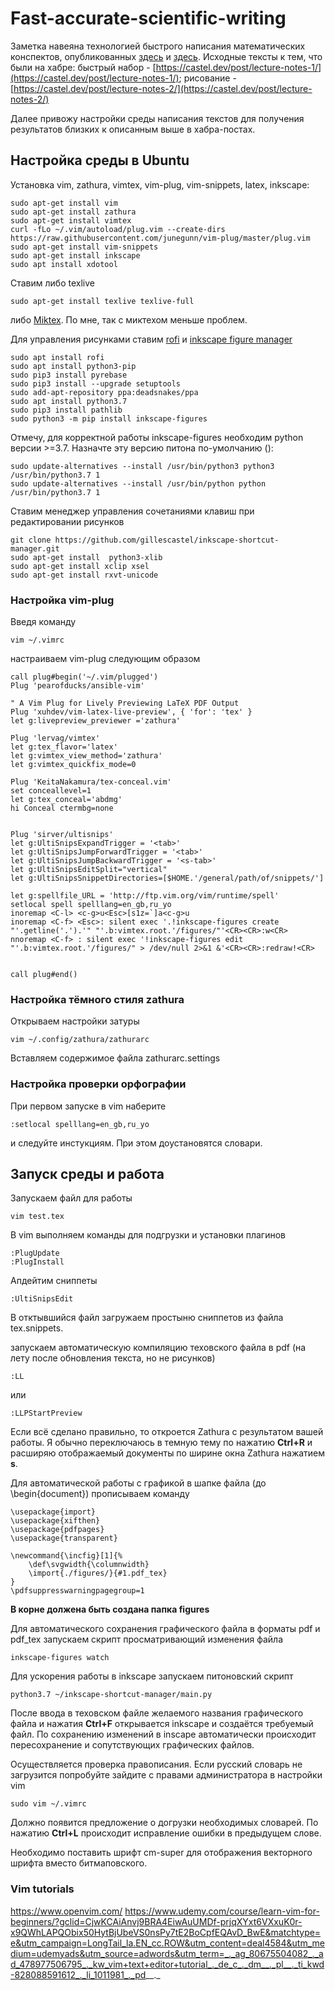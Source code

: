 # Fast-accurate-scientific-writing

Заметка навеяна технологией быстрого написания математических конспектов, опубликованных [здесь](https://habr.com/ru/post/445066/) и [здесь](https://habr.com/ru/post/450088/).
Исходные тексты к тем, что были на хабре: быстрый набор - [https://castel.dev/post/lecture-notes-1/](https://castel.dev/post/lecture-notes-1/); рисование - [https://castel.dev/post/lecture-notes-2/](https://castel.dev/post/lecture-notes-2/)

Далее привожу настройки среды написания текстов для получения результатов близких к описанным выше в хабра-постах.

## Настройка среды в Ubuntu
Установка vim, zathura, vimtex, vim-plug, vim-snippets, latex, inkscape:

    sudo apt-get install vim
    sudo apt-get install zathura
    sudo apt-get install vimtex
    curl -fLo ~/.vim/autoload/plug.vim --create-dirs     https://raw.githubusercontent.com/junegunn/vim-plug/master/plug.vim
    sudo apt-get install vim-snippets
    sudo apt-get install inkscape
    sudo apt install xdotool
   
Ставим либо texlive

    sudo apt-get install texlive texlive-full
    
либо [Miktex](https://miktex.org/howto/install-miktex-unx). По мне, так с миктехом меньше проблем.

Для управления рисунками ставим [rofi](https://github.com/davatorium/rofi) и [inkscape figure manager](https://github.com/gillescastel/inkscape-figures)
    
    sudo apt install rofi
    sudo apt install python3-pip
    sudo pip3 install pyrebase
    sudo pip3 install --upgrade setuptools
    sudo add-apt-repository ppa:deadsnakes/ppa
    sudo apt install python3.7
    sudo pip3 install pathlib
    sudo python3 -m pip install inkscape-figures

Отмечу, для корректной работы inkscape-figures необходим python версии >=3.7.
Назначте эту версию питона по-умолчанию ():

    sudo update-alternatives --install /usr/bin/python3 python3 /usr/bin/python3.7 1
    sudo update-alternatives --install /usr/bin/python python /usr/bin/python3.7 1

Ставим менеджер управления сочетаниями клавиш при редактировании рисунков

    git clone https://github.com/gillescastel/inkscape-shortcut-manager.git
    sudo apt-get install  python3-xlib
    sudo apt-get install xclip xsel
    sudo apt-get install rxvt-unicode
    
### Настройка vim-plug

Введя команду 

    vim ~/.vimrc    

настраиваем vim-plug следующим образом

    call plug#begin('~/.vim/plugged')
    Plug 'pearofducks/ansible-vim'
    
    " A Vim Plug for Lively Previewing LaTeX PDF Output
    Plug 'xuhdev/vim-latex-live-preview', { 'for': 'tex' }
    let g:livepreview_previewer ='zathura'
    
    Plug 'lervag/vimtex'
    let g:tex_flavor='latex'
    let g:vimtex_view_method='zathura'
    let g:vimtex_quickfix_mode=0

    Plug 'KeitaNakamura/tex-conceal.vim'
    set conceallevel=1
    let g:tex_conceal='abdmg'
    hi Conceal ctermbg=none

    
    Plug 'sirver/ultisnips'
    let g:UltiSnipsExpandTrigger = '<tab>'
    let g:UltiSnipsJumpForwardTrigger = '<tab>'
    let g:UltiSnipsJumpBackwardTrigger = '<s-tab>'
    let g:UltiSnipsEditSplit="vertical"
    let g:UltiSnipsSnippetDirectories=[$HOME.'/general/path/of/snippets/']
	
    let g:spellfile_URL = 'http://ftp.vim.org/vim/runtime/spell'
    setlocal spell spelllang=en_gb,ru_yo
    inoremap <C-l> <c-g>u<Esc>[s1z=`]a<c-g>u 
    inoremap <C-f> <Esc>: silent exec '.!inkscape-figures create "'.getline('.').'" "'.b:vimtex.root.'/figures/"'<CR><CR>:w<CR>
    nnoremap <C-f> : silent exec '!inkscape-figures edit "'.b:vimtex.root.'/figures/" > /dev/null 2>&1 &'<CR><CR>:redraw!<CR>

    
    call plug#end()

### Настройка тёмного стиля zathura

Открываем настройки затуры
    
    vim ~/.config/zathura/zathurarc

Вставляем содержимое файла zathurarc.settings

### Настройка проверки орфографии

При первом запуске в vim наберите 

    :setlocal spelllang=en_gb,ru_yo

и следуйте инстукциям. При этом доустановятся словари.
    

## Запуск среды и работа

Запускаем файл для работы

    vim test.tex

В vim выполняем команды для подгрузки и установки плагинов

    :PlugUpdate
    :PlugInstall
 
Апдейтим сниппеты

    :UltiSnipsEdit

В отктывшийся файл загружаем простыню сниппетов из файла tex.snippets.

запускаем автоматическую компиляцию теховского файла в pdf (на лету после обновления текста, но не рисунков)

    :LL

или

    :LLPStartPreview

Если всё сделано правильно, то откроется Zathura с результатом вашей работы. Я обычно переключаюсь в темную тему по нажатию **Ctrl+R** и расширяю отображаемый документы по ширине окна Zathura нажатием **s**.



Для автоматической работы с графикой в шапке файла (до \begin{document}) прописываем команду

    \usepackage{import}
    \usepackage{xifthen}
    \usepackage{pdfpages}
    \usepackage{transparent}
    
    \newcommand{\incfig}[1]{%
        \def\svgwidth{\columnwidth}
        \import{./figures/}{#1.pdf_tex}
    }
    \pdfsuppresswarningpagegroup=1

**В корне должена быть создана папка figures**

Для автоматического сохранения графического файла в форматы pdf и pdf_tex запускаем скрипт просматривающий изменения файла

    inkscape-figures watch

Для ускорения работы в inkscape запускаем питоновский скрипт

    python3.7 ~/inkscape-shortcut-manager/main.py


После ввода в теховском файле желаемого названия графического файла и нажатия **Ctrl+F** открывается inkscape и создаётся требуемый файл. По сохранению изменений в inscape автоматически происходит пересохранение и сопутствующих графических файлов.

Осуществляется проверка правописания. Если русский словарь не загрузится попробуйте зайдите с правами администратора в настройки vim

    sudo vim ~/.vimrc

Должно появится предложение о догрузки необходимых словарей. По нажатию **Ctrl+L** происходит исправление ошибки в предыдущем слове.


Необходимо поставить шрифт cm-super для отображения векторного шрифта вместо битмаповского.


### Vim tutorials

https://www.openvim.com/
https://www.udemy.com/course/learn-vim-for-beginners/?gclid=CjwKCAiAnvj9BRA4EiwAuUMDf-prjqXYxt6VXxuK0r-x9QWhLAPQObix50HytBjUbeVS0nsPy7tE2BoCpfEQAvD_BwE&matchtype=e&utm_campaign=LongTail_la.EN_cc.ROW&utm_content=deal4584&utm_medium=udemyads&utm_source=adwords&utm_term=_._ag_80675504082_._ad_478977506795_._kw_vim+text+editor+tutorial_._de_c_._dm__._pl__._ti_kwd-828088591612_._li_1011981_._pd__._





